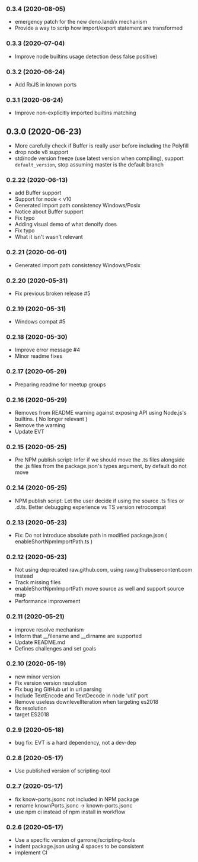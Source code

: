   
### **0.3.4** (2020-08-05)  
  
- emergency patch for the new deno.land/x mechanism
- Provide a way to scrip how import/export statement are transformed  
  
### **0.3.3** (2020-07-04)  
  
- Improve node builtins usage detection (less false positive)    
  
### **0.3.2** (2020-06-24)  
  
- Add RxJS in known ports    
  
### **0.3.1** (2020-06-24)  
  
- Improve non-explicitly imported builtins matching    
  
## **0.3.0** (2020-06-23)  
  
- More carefully check if Buffer is really user before including the Polyfill  
- drop node v8 support  
- std/node version freeze (use latest version when compiling), support `default_version`, stop assuming master is the default branch    
  
### **0.2.22** (2020-06-13)  
  
- add Buffer support  
- Support for node < v10  
- Generated import path consistency Windows/Posix  
- Notice about Buffer support  
- Fix typo  
- Adding visual demo of what denoify does  
- Fix typo  
- What it isn't wasn't relevant    
  
### **0.2.21** (2020-06-01)  
  
- Generated import path consistency Windows/Posix    
  
### **0.2.20** (2020-05-31)  
  
- Fix previous broken release #5    
  
### **0.2.19** (2020-05-31)  
  
- Windows compat #5    
  
### **0.2.18** (2020-05-30)  
  
- Improve error message #4  
- Minor readme fixes  
  
### **0.2.17** (2020-05-29)  
  
- Preparing readme for meetup groups    
  
### **0.2.16** (2020-05-29)  
  
- Removes from README warning against exposing API using Node.js's builtins. ( No longer relevant )  
- Remove the warning  
- Update EVT    
  
### **0.2.15** (2020-05-25)  
  
- Pre NPM publish script: Infer if we should move the .ts files alongside the .js files from the package.json's types argument, by default do not move    
  
### **0.2.14** (2020-05-25)  
  
- NPM publish script: Let the user decide if using the source .ts files or .d.ts. Better debugging experience vs TS version retrocompat
  
### **0.2.13** (2020-05-23)  
  
- Fix: Do not introduce absolute path in modified package.json ( enableShortNpmImportPath.ts )    
  
### **0.2.12** (2020-05-23)  
  
- Not using deprecated raw.github.com, using raw.githubusercontent.com instead  
- Track missing files  
- enableShortNpmImportPath move source as well and support source map  
- Performance improvement    
  
### **0.2.11** (2020-05-21)  
  
- improve resolve mechanism  
- Inform that __filename and __dirname are supported  
- Update README.md  
- Defines challenges and set goals    
  
### **0.2.10** (2020-05-19)  
  
- new minor version  
- Fix version version resolution  
- Fix bug ing GitHub url in url parsing  
- Include TextEncode and TextDecode in node 'util' port  
- Remove useless downlevelIteration when targeting es2018  
- fix resolution  
- target ES2018  
  
### **0.2.9** (2020-05-18)  
  
- bug fix: EVT is a hard dependency, not a dev-dep    
  
### **0.2.8** (2020-05-17)  
  
- Use published version of scripting-tool    
  
### **0.2.7** (2020-05-17)  
  
- fix know-ports.jsonc not included in NPM package  
- rename knownPorts.jsonc -> known-ports.jsonc  
- use npm ci instead of npm install in workflow  
  
### **0.2.6** (2020-05-17)  
  
- Use a specific version of garronej/scripting-tools  
- indent package.json using 4 spaces to be consistent  
- implement CI
  
